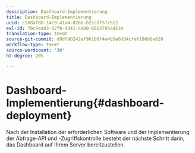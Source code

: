 ```yaml
---
description: Dashboard-Implementierung
title: Dashboard-Implementierung
uuid: c5b8af8b-14c9-41a4-8266-b21cff577512
exl-id: 7bc9ea03-52fb-4341-aa80-6653705a4534
translation-type: tm+mt
source-git-commit: d9df90242ef96188f4e4b5e6d04cfef196b0a628
workflow-type: tm+mt
source-wordcount: '30'
ht-degree: 20%

---
```


# Dashboard-Implementierung{#dashboard-deployment}

Nach der Installation der erforderlichen Software und der Implementierung der Abfrage-API und -Zugriffskontrolle besteht der nächste Schritt darin, das Dashboard auf Ihrem Server bereitzustellen.
